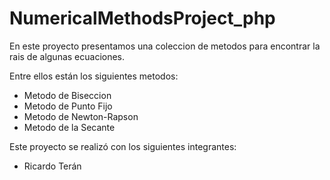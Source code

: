 # NumericalMethodsProject_php

En este proyecto presentamos una coleccion de metodos para encontrar la rais de algunas ecuaciones.

Entre ellos están los siguientes metodos:

* Metodo de Biseccion
* Metodo de Punto Fijo
* Metodo de Newton-Rapson
* Metodo de la Secante

Este proyecto se realizó con los siguientes integrantes:


* Ricardo Terán
